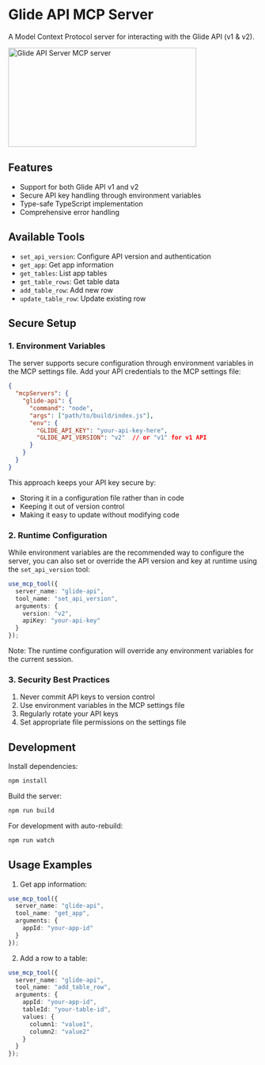 # Glide API MCP Server

A Model Context Protocol server for interacting with the Glide API (v1 & v2).

<a href="https://glama.ai/mcp/servers/a5s2vwxii4"><img width="380" height="200" src="https://glama.ai/mcp/servers/a5s2vwxii4/badge" alt="Glide API Server MCP server" /></a>

## Features

- Support for both Glide API v1 and v2
- Secure API key handling through environment variables
- Type-safe TypeScript implementation
- Comprehensive error handling

## Available Tools

- `set_api_version`: Configure API version and authentication
- `get_app`: Get app information
- `get_tables`: List app tables
- `get_table_rows`: Get table data
- `add_table_row`: Add new row
- `update_table_row`: Update existing row

## Secure Setup

### 1. Environment Variables

The server supports secure configuration through environment variables in the MCP settings file. Add your API credentials to the MCP settings file:

```json
{
  "mcpServers": {
    "glide-api": {
      "command": "node",
      "args": ["path/to/build/index.js"],
      "env": {
        "GLIDE_API_KEY": "your-api-key-here",
        "GLIDE_API_VERSION": "v2"  // or "v1" for v1 API
      }
    }
  }
}
```

This approach keeps your API key secure by:
- Storing it in a configuration file rather than in code
- Keeping it out of version control
- Making it easy to update without modifying code

### 2. Runtime Configuration

While environment variables are the recommended way to configure the server, you can also set or override the API version and key at runtime using the `set_api_version` tool:

```typescript
use_mcp_tool({
  server_name: "glide-api",
  tool_name: "set_api_version",
  arguments: {
    version: "v2",
    apiKey: "your-api-key"
  }
});
```

Note: The runtime configuration will override any environment variables for the current session.

### 3. Security Best Practices

1. Never commit API keys to version control
2. Use environment variables in the MCP settings file
3. Regularly rotate your API keys
4. Set appropriate file permissions on the settings file

## Development

Install dependencies:
```bash
npm install
```

Build the server:
```bash
npm run build
```

For development with auto-rebuild:
```bash
npm run watch
```

## Usage Examples

1. Get app information:
```typescript
use_mcp_tool({
  server_name: "glide-api",
  tool_name: "get_app",
  arguments: {
    appId: "your-app-id"
  }
});
```

2. Add a row to a table:
```typescript
use_mcp_tool({
  server_name: "glide-api",
  tool_name: "add_table_row",
  arguments: {
    appId: "your-app-id",
    tableId: "your-table-id",
    values: {
      column1: "value1",
      column2: "value2"
    }
  }
});
